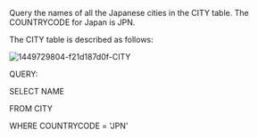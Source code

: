 Query the names of all the Japanese cities in the CITY table. The COUNTRYCODE for Japan is JPN.

The CITY table is described as follows:

![1449729804-f21d187d0f-CITY](https://user-images.githubusercontent.com/44721008/108241529-f0cad580-7171-11eb-8007-a39695e8de9e.jpg)

QUERY:

SELECT NAME

FROM CITY

WHERE COUNTRYCODE = 'JPN'
